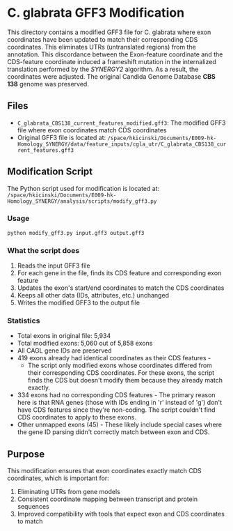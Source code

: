 # C. glabrata GFF3 Modification

This directory contains a modified GFF3 file for C. glabrata where exon coordinates have been updated to match their corresponding CDS coordinates. This eliminates UTRs (untranslated regions) from the annotation. This discordance between the Exon-feature coordinate and the CDS-feature coordinate induced a frameshift mutation in the internalized translation performed by the *SYNERGY2* algorithm. As a result, the coordinates were adjusted. The original Candida Genome Database **CBS 138** genome was preserved.

## Files

- `C_glabrata_CBS138_current_features_modified.gff3`: The modified GFF3 file where exon coordinates match CDS coordinates
- Original GFF3 file is located at: `/space/hkicinski/Documents/E009-hk-Homology_SYNERGY/data/feature_inputs/cgla_utr/C_glabrata_CBS138_current_features.gff3`

## Modification Script

The Python script used for modification is located at:
`/space/hkicinski/Documents/E009-hk-Homology_SYNERGY/analysis/scripts/modify_gff3.py`

### Usage

```
python modify_gff3.py input.gff3 output.gff3
```

### What the script does

1. Reads the input GFF3 file
2. For each gene in the file, finds its CDS feature and corresponding exon feature
3. Updates the exon's start/end coordinates to match the CDS coordinates
4. Keeps all other data (IDs, attributes, etc.) unchanged
5. Writes the modified GFF3 to the output file

### Statistics

- Total exons in original file: 5,934
- Total modified exons: 5,060 out of 5,858 exons
- All CAGL gene IDs are preserved
- 419 exons already had identical coordinates as their CDS features -
	- The script only modified exons whose coordinates differed from their
  	corresponding CDS coordinates. For these exons, the script finds the CDS
  	but doesn't modify them because they already match exactly.
- 334 exons had no corresponding CDS features - The primary reason here
  is that RNA genes (those with IDs ending in 'r' instead of 'g') don't
  have CDS features since they're non-coding. The script couldn't find CDS
  coordinates to apply to these exons.
- Other unmapped exons (45) - These likely include special cases where
  the gene ID parsing didn't correctly match between exon and CDS.


## Purpose

This modification ensures that exon coordinates exactly match CDS coordinates, which is important for:
1. Eliminating UTRs from gene models
2. Consistent coordinate mapping between transcript and protein sequences
3. Improved compatibility with tools that expect exon and CDS coordinates to match